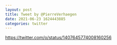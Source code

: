 ```yaml
--- 
layout: post 
title: Tweet by @PierreVerhaegen 
date: 2021-06-23 1624443885 
categories: twitter 
--- 
```

https://twitter.com/o/status/1407645774008160256
